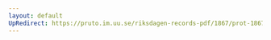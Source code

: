```yaml
---
layout: default
UpRedirect: https://pruto.im.uu.se/riksdagen-records-pdf/1867/prot-1867--ak--418/prot-1867--ak--418_006.pdf
---
```

